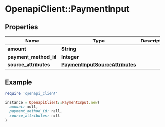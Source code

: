 # OpenapiClient::PaymentInput

## Properties

| Name | Type | Description | Notes |
| ---- | ---- | ----------- | ----- |
| **amount** | **String** |  | [optional] |
| **payment_method_id** | **Integer** |  | [optional] |
| **source_attributes** | [**PaymentInputSourceAttributes**](PaymentInputSourceAttributes.md) |  | [optional] |

## Example

```ruby
require 'openapi_client'

instance = OpenapiClient::PaymentInput.new(
  amount: null,
  payment_method_id: null,
  source_attributes: null
)
```

